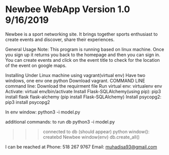 # Newbee WebApp Version 1.0 9/16/2019
Newbee is a sport networking site. It brings together sports enthusiast to create events and discover, share their experiences.

General Usage Note:
This program is running based on linux machine. 
Once you sign up it returns you back to the homepage and then you can sign in.
You can create events and click on the event title to check for the location of the event on google maps. 


Installing Under Linux machine using vagrant(virtual env) Have two windows, one env one python
Download vagrant.
COMMAND LINE
command line: Download the requirment file 
Run virtual env: virtualenv env
Activate: virtual env/bin/activate
Install Flask-SQLAlchemy(using pip): pip3 install flask flask-alchemy  (pip install Flask-SQLAlchemy)
Install psycopg2: pip3 install psycopg2

In env window: python3 -i model.py


additional commands:
to run db
python3 -i model.py
 >>>connected to db (should appear)
python window():  createbd Newbee
window(env)
 >>>db.create_all()





I can be reached at
Phone: 518 267 9767
Email: muhadisa93@gmail.com
